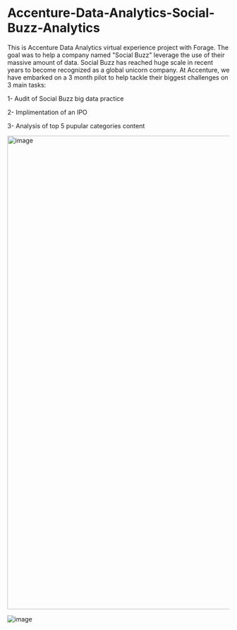 # Accenture-Data-Analytics-Social-Buzz-Analytics

This is Accenture Data Analytics virtual experience project with Forage. The goal was to help a company named "Social Buzz" leverage the use of their massive amount of data. Social Buzz has reached huge scale in recent years to become recognized as a global unicorn company. At Accenture, we have embarked on a 3 month pilot to help tackle their biggest challenges on 3 main tasks:

1- Audit of Social Buzz big data practice

2- Implimentation of an IPO

3- Analysis of top 5 pupular categories content

<img width="1075" alt="image" src="https://user-images.githubusercontent.com/106650519/230791653-b80b726d-a03e-431c-bc24-3c2403269633.png">

![image](https://user-images.githubusercontent.com/106650519/230791667-9000f8f1-f33d-48fb-b0b6-beb41858aae7.png)

